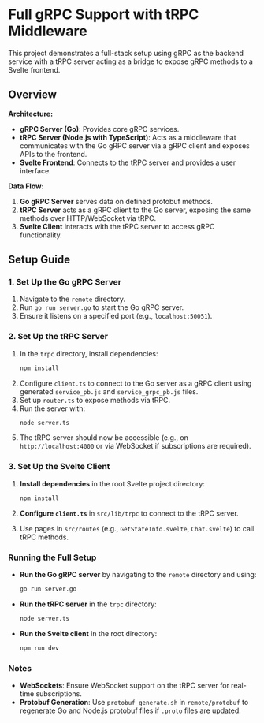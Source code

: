 # Full gRPC Support with tRPC Middleware

 This project demonstrates a full-stack setup using gRPC as the backend service with a tRPC server acting as a bridge to expose gRPC methods to a Svelte frontend.

 ## Overview

 **Architecture:**
 - **gRPC Server (Go)**: Provides core gRPC services.
 - **tRPC Server (Node.js with TypeScript)**: Acts as a middleware that communicates with the Go gRPC server via a gRPC client and exposes APIs to the frontend.
 - **Svelte Frontend**: Connects to the tRPC server and provides a user interface.

 **Data Flow:**
 1. **Go gRPC Server** serves data on defined protobuf methods.
 2. **tRPC Server** acts as a gRPC client to the Go server, exposing the same methods over HTTP/WebSocket via tRPC.
 3. **Svelte Client** interacts with the tRPC server to access gRPC functionality.

 ## Setup Guide

 ### 1. Set Up the Go gRPC Server
 1. Navigate to the `remote` directory.
 2. Run `go run server.go` to start the Go gRPC server.
 3. Ensure it listens on a specified port (e.g., `localhost:50051`).
 ### 2. Set Up the tRPC Server
 1. In the `trpc` directory, install dependencies:
    ```bash
    npm install
    ```
 2. Configure `client.ts` to connect to the Go server as a gRPC client using generated `service_pb.js` and `service_grpc_pb.js` files.
 3. Set up `router.ts` to expose methods via tRPC.
 4. Run the server with:
    ```bash
    node server.ts
    ```
 5. The tRPC server should now be accessible (e.g., on `http://localhost:4000` or via WebSocket if subscriptions are required).

 ### 3. Set Up the Svelte Client
 1. **Install dependencies** in the root Svelte project directory:
    ```bash
    npm install
    ```

 2. **Configure `client.ts`** in `src/lib/trpc` to connect to the tRPC server.

 3. Use pages in `src/routes` (e.g., `GetStateInfo.svelte`, `Chat.svelte`) to call tRPC methods.

 ### Running the Full Setup

 - **Run the Go gRPC server** by navigating to the `remote` directory and using:

   ```bash
   go run server.go
   ```

 - **Run the tRPC server** in the `trpc` directory:

   ```bash
   node server.ts
   ```

 - **Run the Svelte client** in the root directory:

   ```bash
   npm run dev
   ```

 ### Notes

 - **WebSockets**: Ensure WebSocket support on the tRPC server for real-time subscriptions.
 - **Protobuf Generation**: Use `protobuf_generate.sh` in `remote/protobuf` to regenerate Go and Node.js protobuf files if `.proto` files are updated.
